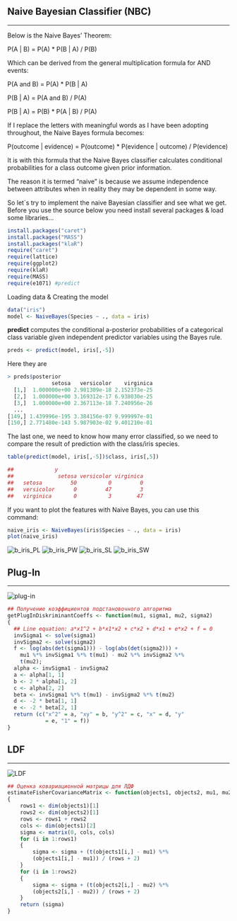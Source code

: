 ## Naive Bayesian Classifier (NBC)
___
Below is the Naive Bayes’ Theorem:

P(A | B) = P(A) * P(B | A) / P(B)

Which can be derived from the general multiplication formula for AND events:

P(A and B) = P(A) * P(B | A)

P(B | A) = P(A and B) / P(A)

P(B | A) = P(B) * P(A | B) / P(A)

If I replace the letters with meaningful words as I have been adopting throughout, the Naive Bayes formula becomes:

P(outcome | evidence) = P(outcome) * P(evidence | outcome) / P(evidence)

It is with this formula that the Naive Bayes classifier calculates conditional probabilities for a class outcome given prior information.

The reason it is termed “naive” is because we assume independence between attributes when in reality they may be dependent in some way.

So let`s try to implement the naive Bayesian classifier and see what we get.
Before you use the source below you need install several packages & load some libraries...

```R
install.packages("caret")
install.packages("MASS")
install.packages("klaR")
require("caret")
require(lattice)
require(ggplot2)
require(klaR)
require(MASS)
require(e1071) #predict
```

Loading data & Creating the model

```R
data("iris")
model <- NaiveBayes(Species ~ ., data = iris)
```

**predict** computes the conditional a-posterior probabilities of a categorical class variable given independent predictor variables using the Bayes rule.

```R
preds <- predict(model, iris[,-5])
```

Here they are

```R
> preds$posterior
              setosa   versicolor    virginica
  [1,]  1.000000e+00 2.981309e-18 2.152373e-25
  [2,]  1.000000e+00 3.169312e-17 6.938030e-25
  [3,]  1.000000e+00 2.367113e-18 7.240956e-26
  ...
[149,] 1.439996e-195 3.384156e-07 9.999997e-01
[150,] 2.771480e-143 5.987903e-02 9.401210e-01
```

The last one, we need to know how many error classified, so we need to compare the result of prediction with the class/iris species.

```R
table(predict(model, iris[,-5])$class, iris[,5])

##             y
##              setosa versicolor virginica
##   setosa         50          0         0
##   versicolor      0         47         3
##   virginica       0          3        47
```

If you want to plot the features with Naive Bayes, you can use this command:

```R
naive_iris <- NaiveBayes(iris$Species ~ ., data = iris)
plot(naive_iris)
```

![b_iris_PL](images/b_iris_PL.png)
![b_iris_PW](images/b_iris_PW.png)
![b_iris_SL](images/b_iris_SL.png)
![b_iris_SW](images/b_iris_SW.png)

## Plug-In
___
<!--
В задачах классификации с гауссовскими классами параметры функций правдоподобия µˆy и Σy
![plug-in](images/readme_img_5.png)
можно оценить по частям обучающей выборки
![plug-in](images/readme_img_3.png)
для каждого класса y отдельно. Оцениваются априорные вероятности классов Py. Полученные выборочные оценки непосредственно подставляются в формулу
![plug-in](images/readme_img_4.png)
В результате получается алгоритм классификации, который так и называетсяподстановочным (plug-in).
-->
![plug-in](images/plug-in_quadro.png)
```R
## Получение коэффициентов подстановочного алгоритма
getPlugInDiskriminantCoeffs <- function(mu1, sigma1, mu2, sigma2)
{
  ## Line equation: a*x1^2 + b*x1*x2 + c*x2 + d*x1 + e*x2 + f = 0
  invSigma1 <- solve(sigma1)
  invSigma2 <- solve(sigma2)
  f <- log(abs(det(sigma1))) - log(abs(det(sigma2))) +
    mu1 %*% invSigma1 %*% t(mu1) - mu2 %*% invSigma2 %*%
    t(mu2);
  alpha <- invSigma1 - invSigma2
  a <- alpha[1, 1]
  b <- 2 * alpha[1, 2]
  c <- alpha[2, 2]
  beta <- invSigma1 %*% t(mu1) - invSigma2 %*% t(mu2)
  d <- -2 * beta[1, 1]
  e <- -2 * beta[2, 1]
  return (c("x^2" = a, "xy" = b, "y^2" = c, "x" = d, "y"
            = e, "1" = f))
}
```

## LDF
___
![LDF](images/LDF.png)
```R
## Оценка ковариационной матрицы для ЛДФ
estimateFisherCovarianceMatrix <- function(objects1, objects2, mu1, mu2)
{
	rows1 <- dim(objects1)[1]
	rows2 <- dim(objects2)[1]
	rows <- rows1 + rows2
	cols <- dim(objects1)[2]
	sigma <- matrix(0, cols, cols)
	for (i in 1:rows1)
	{
		sigma <- sigma + (t(objects1[i,] - mu1) %*%
		(objects1[i,] - mu1)) / (rows + 2)
	}
	for (i in 1:rows2)
	{
		sigma <- sigma + (t(objects2[i,] - mu2) %*%
		(objects2[i,] - mu2)) / (rows + 2)
	}
	return (sigma)
}
```